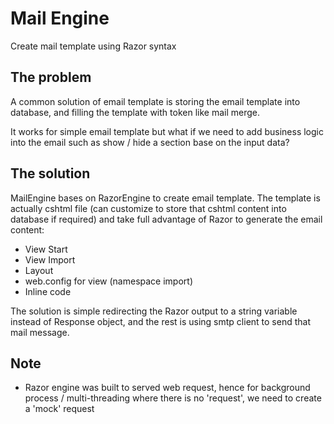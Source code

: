 # Mail Engine
Create mail template using Razor syntax

## The problem
A common solution of email template is storing the email template into database, and filling the template with token like mail merge.

It works for simple email template but what if we need to add business logic into the email such as show / hide a section base on the input data?

## The solution

MailEngine bases on RazorEngine to create email template. The template is actually cshtml file (can customize to store that cshtml content into database if required) and take full advantage of Razor to generate the email content:
- View Start
- View Import
- Layout
- web.config for view (namespace import)
- Inline code

The solution is simple redirecting the Razor output to a string variable instead of Response object, and the rest is using smtp client to send that mail message.

## Note
- Razor engine was built to served web request, hence for background process / multi-threading where there is no 'request', we need to create a 'mock' request